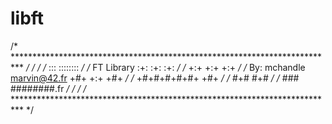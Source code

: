 # libft
/* ************************************************************************** */
/*                                                                            */
/*                                                        :::      ::::::::   */
/*   FT Library                                         :+:      :+:    :+:   */
/*                                                    +:+ +:+         +:+     */
/*   By: mchandle <marvin@42.fr>                    +#+  +:+       +#+        */
/*                                                +#+#+#+#+#+   +#+           */
/*                                                     #+#    #+#             */
/*                                                    ###   ########.fr       */
/*                                                                            */
/* ************************************************************************** */
